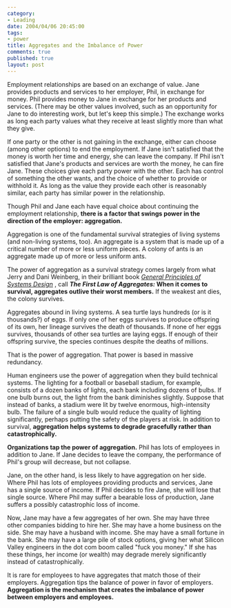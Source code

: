 ```yaml
--- 
category: 
- Leading
date: 2004/04/06 20:45:00
tags: 
- power
title: Aggregates and the Imbalance of Power
comments: true
published: true
layout: post
---
```


<p> Employment relationships are based on an exchange of value.  Jane provides products and services to her employer, Phil, in exchange for money.  Phil provides money to Jane in exchange for her products and services.  (There may be other values involved, such as an opportunity for Jane to do interesting work, but let's keep this simple.)  The exchange works as long each party values what they receive at least slightly more than what they give. </p>
<p> If one party or the other is not gaining in the exchange, either can choose (among other options) to end the employment.  If Jane isn't satisfied that the money is worth her time and energy, she can leave the company.  If Phil isn't satisfied that Jane's products and services are worth the money, he can fire Jane.  These choices give each party power with the other.  Each has control of something the other wants, and the choice of whether to provide or withhold it.  As long as the value they provide each other is reasonably similar, each party has similar power in the relationship. </p>
<p> Though Phil and Jane each have equal choice about continuing the employment relationship, <strong>there is a factor that swings power in the direction of the employer: aggregation.</strong>
</p>
<p> Aggregation is one of the fundamental survival strategies of living systems (and non-living systems, too).  An aggregate is a system that is made up of a critical number of more or less uniform pieces.  A colony of ants is an aggregate made up of more or less uniform ants. </p>
<p> The power of aggregation as a survival strategy comes largely from what Jerry and Dani Weinberg, in their brilliant book <em>
<a href="http://www.amazon.com/exec/obidos/ASIN/0932633072/dalehemer-20">General Principles of Systems Design</a>
</em>, call <strong>
<em>The First Law of Aggregates:</em>  When it comes to survival, aggregates outlive their worst members.</strong>  If the weakest ant dies, the colony survives. </p>
<p> Aggregates abound in living systems.  A sea turtle lays hundreds (or is it thousands?) of eggs.  If only one of her eggs survives to produce offspring of its own, her lineage survives the death of thousands.  If none of her eggs survives, thousands of other sea turtles are laying eggs.  If enough of their offspring survive, the species continues despite the deaths of millions. </p>
<p> That is the power of aggregation.  That power is based in massive redundancy. </p>
<p> Human engineers use the power of aggregation when they build technical systems.  The lighting for a football or baseball stadium, for example, consists of a dozen banks of lights, each bank including dozens of bulbs.  If one bulb burns out, the light from the bank diminishes slightly.  Suppose that instead of banks, a stadium were lit by twelve enormous, high-intensity bulb.  The failure of a single bulb would reduce the quality of lighting significantly, perhaps putting the safety of the players at risk.  In addition to survival, <strong>aggregation helps systems to degrade gracefully rather than catastrophically.</strong>
</p>
<p>
<strong>Organizations tap the power of aggregation.</strong>  Phil has lots of employees in addition to Jane.  If Jane decides to leave the company, the performance of Phil's group will decrease, but not collapse. </p>
<p> Jane, on the other hand, is less likely to have aggregation on her side.  Where Phil has lots of employees providing products and services, Jane has a single source of income.  If Phil decides to fire Jane, she will lose that single source.  Where Phil may suffer a bearable loss of production, Jane suffers a possibly catastrophic loss of income. </p>
<p> Now, Jane may have a few aggregates of her own.  She may have three other companies bidding to hire her.  She may have a home business on the side.  She may have a husband with income.  She may have a small fortune in the bank.  She may have a large pile of stock options, giving her what Silicon Valley engineers in the dot com boom called "fuck you money."  If she has these things, her income (or wealth) may degrade merely significantly instead of catastrophically. </p>
<p> It is rare for employees to have aggregates that match those of their employers.  Aggregation tips the balance of power in favor of employers.  <strong>Aggregation is the mechanism that creates the imbalance of power between employers and employees.</strong>
</p>
